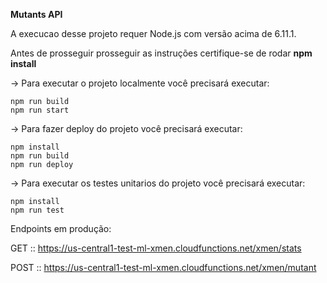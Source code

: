 **Mutants API**

A execucao desse projeto requer Node.js com versão acima de 6.11.1.

Antes de prosseguir prosseguir as instruções certifique-se de rodar **npm install**

-> Para executar o projeto localmente você precisará executar:

```
npm run build
npm run start
```

-> Para fazer deploy do projeto você precisará executar:

```
npm install
npm run build
npm run deploy
```

-> Para executar os testes unitarios do projeto você precisará executar:

```
npm install
npm run test
```

Endpoints em produção:

GET :: https://us-central1-test-ml-xmen.cloudfunctions.net/xmen/stats

POST :: https://us-central1-test-ml-xmen.cloudfunctions.net/xmen/mutant
